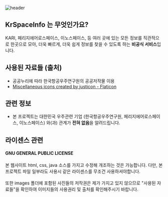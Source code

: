 ![header](https://capsule-render.vercel.app/api?type=waving&color=auto&height=300&section=header&text=KrSpaceInfoWeb&fontSize=70)

## KrSpaceInfo 는 무엇인가요?
KARI, 페리지에어로스페이스, 이노스페이스, 등 여러 곳에 있는 모든 정보를 직관적으로 한곳으로 모아, 더욱 빠르게, 더욱 쉽게 정보를 찾을 수 있도록 하는 <strong>비공식 서비스</strong>입니다.

## 사용된 자료들 (출처)
- 공공누리에 따라 한국항공우주연구원의 공공저작물 이용
- <a href="https://www.flaticon.com/free-icons/miscellaneous" title=" miscellaneous icons">Miscellaneous icons created by justicon - Flaticon</a>

## 관련 정보
- 본 프로젝트는 대한민국 우주관련 기업 (한국항공우주연구원, 페리지에어로스페이스, 이노스페이스) 와(과) 관계가 <strong>전혀 없음</strong>을 알려드립니다.

## 라이센스 관련
#### GNU GENERAL PUBLIC LICENSE
본 웹사이트 html, css, java 소스를 가지고 수정해 개조하는 것은 가능합니다. 다만, 본 프로젝트 파일 일부라도 사용시 같은 라이센스를 무조건 사용하셔야합니다.<br/>
<br/>또한 images 폴더에 포함된 사진들의 저작권은 제가 가지고 있지 않으므로 "사용된 자료들"을 확인하여 이미지들의 사용권리 및 출처를 확인해주시기 바랍니다.

